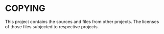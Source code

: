 COPYING
=======

This project contains the sources and files from other projects. The licenses of those files subjected to respective projects. 

